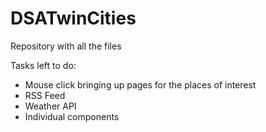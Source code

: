 # DSATwinCities

Repository with all the files

Tasks left to do:
- Mouse click bringing up pages for the places of interest
- RSS Feed
- Weather API
- Individual components
